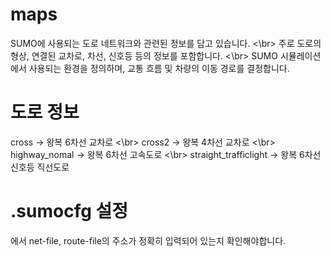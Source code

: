 # maps
SUMO에 사용되는 도로 네트워크와 관련된 정보를 담고 있습니다. <\br>
주로 도로의 형상, 연결된 교차로, 차선, 신호등 등의 정보를 포함합니다. <\br>
SUMO 시뮬레이션에서 사용되는 환경을 정의하며, 교통 흐름 및 차량의 이동 경로를 결정합니다.

# 도로 정보
cross -> 왕복 6차선 교차로 <\br>
cross2 -> 왕복 4차선 교차로 <\br>
highway_nomal -> 왕복 6차선 고속도로 <\br>
straight_trafficlight -> 왕복 6차선 신호등 직선도로

# .sumocfg 설정 
<configuration>에서 net-file, route-file의 주소가 정확히 입력되어 있는지 확인해야합니다.

